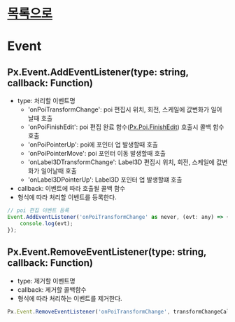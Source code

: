 [목록으로](../readme.md)
============
Event
=============
## Px.Event.AddEventListener(type: string, callback: Function)
- type: 처리할 이벤트명
  - 'onPoiTransformChange': poi 편집시 위치, 회전, 스케일에 값변화가 일어날때 호출
  - 'onPoiFinishEdit': poi 편집 완료 함수([Px.Poi.FinishEdit](./Poi.md#pxpoifinishedit)) 호출시 콜백 함수 호출
  - 'onPoiPointerUp': poi에 포인터 업 발생할때 호출
  - 'onPoiPointerMove': poi 포인터 이동 발생할때 호출
  - 'onLabel3DTransformChange': Label3D 편집시 위치, 회전, 스케일에 값변화가 일어날때 호출
  - 'onLabel3DPointerUp': Label3D 포인터 업 발생할떄 호출
- callback: 이벤트에 따라 호출될 콜백 함수
- 형식에 따라 처리할 이벤트를 등록한다.
```javascript
// poi 편집 이벤트 등록
Event.AddEventListener('onPoiTransformChange' as never, (evt: any) => {
    console.log(evt);
});
```

## Px.Event.RemoveEventListener(type: string, callback: Function)
- type: 제거할 이벤트명
- callback: 제거할 콜백함수
- 형식에 따라 처리하는 이벤트를 제거한다.
```javascript
Px.Event.RemoveEventListener('onPoiTransformChange', transformChangeCallback);
```